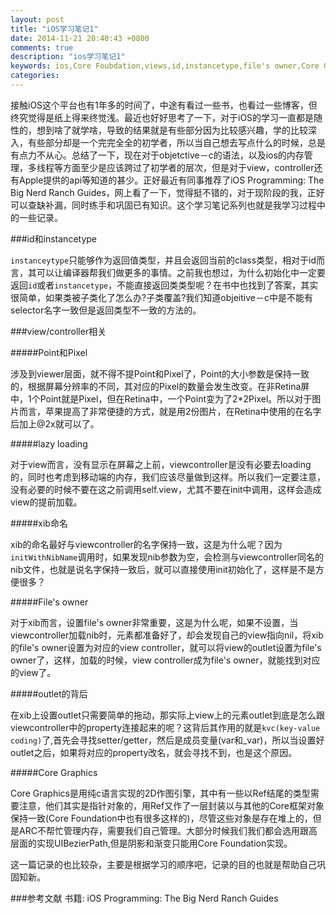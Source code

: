 ```yaml
---
layout: post
title: "iOS学习笔记1"
date: 2014-11-21 20:40:43 +0800
comments: true
description: "ios学习笔记1"
keywords: ios,Core Foubdation,views,id,instancetype,file's owner,Core Graphics
categories: 
---
```


接触iOS这个平台也有1年多的时间了，中途有看过一些书，也看过一些博客，但终究觉得是纸上得来终觉浅。最近也好好思考了一下，对于iOS的学习一直都是随性的，想到啥了就学啥，导致的结果就是有些部分因为比较感兴趣，学的比较深入，有些部分却是一个完完全全的初学者，所以当自己想去写点什么的时候，总是有点力不从心。总结了一下，现在对于objetctive－c的语法，以及ios的内存管理，多线程等方面至少是应该跨过了初学者的层次，但是对于view，controller还有Apple提供的api等知道的甚少。正好最近有同事推荐了iOS Programming: The Big Nerd Ranch Guides，网上看了一下，觉得挺不错的，对于现阶段的我，正好可以查缺补漏，同时练手和巩固已有知识。这个学习笔记系列也就是我学习过程中的一些记录。

<!--more-->

###id和instancetype

`instanceytype`只能够作为返回值类型，并且会返回当前的class类型，相对于id而言，其可以让编译器帮我们做更多的事情。之前我也想过，为什么初始化中一定要返回`id`或者`instancetype`，不能直接返回类类型呢？在书中也找到了答案，其实很简单，如果类被子类化了怎么办?子类覆盖?我们知道objeitive－c中是不能有selector名字一致但是返回类型不一致的方法的。

###view/controller相关

#####Point和Pixel

涉及到viewer层面，就不得不提Point和Pixel了，Point的大小参数是保持一致的，根据屏幕分辨率的不同，其对应的Pixel的数量会发生改变。在非Retina屏中，1个Point就是Pixel，但在Retina中，一个Point变为了2*2Pixel。所以对于图片而言，苹果提高了非常便捷的方式，就是用2份图片，在Retina中使用的在名字后加上@2x就可以了。

#####lazy loading

对于view而言，没有显示在屏幕之上前，viewcontroller是没有必要去loading的，同时也考虑到移动端的内存，我们应该尽量做到这样。所以我们一定要注意，没有必要的时候不要在这之前调用self.view，尤其不要在init中调用，这样会造成view的提前加载。
   
#####xib命名

xib的命名最好与viewcontroller的名字保持一致，这是为什么呢？因为`initWithNibName`调用时，如果发现nib参数为空，会检测与viewcontroller同名的nib文件，也就是说名字保持一致后，就可以直接使用init初始化了，这样是不是方便很多？

#####File's owner

对于xib而言，设置file's owner非常重要，这是为什么呢，如果不设置，当viewcontroller加载nib时，元素都准备好了，却会发现自己的view指向nil，将xib的file's owner设置为对应的view controller，就可以将view的outlet设置为file's owner了，这样，加载的时候，view controller成为file's owner，就能找到对应的view了。

#####outlet的背后

在xib上设置outlet只需要简单的拖动，那实际上view上的元素outlet到底是怎么跟viewcontroller中的property连接起来的呢？这背后其作用的就是`kvc(key-value coding)`了,首先会寻找setter/getter，然后是成员变量(var和_var)，所以当设置好outlet之后，如果将对应的property改名，就会寻找不到，也是这个原因。

#####Core Graphics

Core Graphics是用纯c语言实现的2D作图引擎，其中有一些以Ref结尾的类型需要注意，他们其实是指针对象的，用Ref又作了一层封装以与其他的Core框架对象保持一致(Core Foundation中也有很多这样的)，尽管这些对象是存在堆上的，但是ARC不帮忙管理内存，需要我们自己管理。大部分时候我们我们都会选用跟高层面的实现UIBezierPath,但是阴影和渐变只能用Core Foundation实现。

这一篇记录的也比较杂，主要是根据学习的顺序吧，记录的目的也就是帮助自己巩固知新。

###参考文献
书籍: iOS Programming: The Big Nerd Ranch Guides